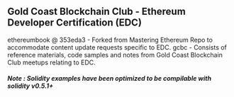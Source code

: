 ## Gold Coast Blockchain Club - Ethereum Developer Certification (EDC)

ethereumbook @ 353eda3 - Forked from Mastering Ethereum Repo to accommodate content update requests specific to EDC.
gcbc - Consists of reference materials, code samples and notes from Gold Coast Blockchain Club meetups relating to EDC.

##### Note : Solidity examples have been optimized to be compilable with solidity v0.5.1+
